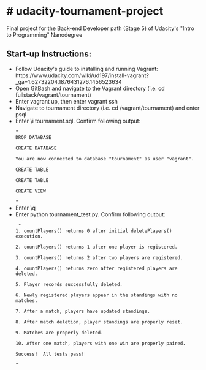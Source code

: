 <h1># udacity-tournament-project</h1>
<p>Final project for the Back-end Developer path (Stage 5) of Udacity's "Intro to Programming" Nanodegree</p>

<h2>Start-up Instructions:</h2>
<p>
<ul>
<li>Follow Udacity's guide to installing and running Vagrant: https://www.udacity.com/wiki/ud197/install-vagrant?_ga=1.62732204.1876431276.1456523634</li>
<li>Open GitBash and navigate to the Vagrant directory (i.e. cd fullstack/vagrant/tournament)</li>
<li>Enter vagrant up, then enter vagrant ssh</li>
<li>Navigate to tournament directory (i.e. cd /vagrant/tournament) and enter psql</li>
<li>Enter \i tournament.sql. Confirm following output:<br></li>
<code>
"
DROP DATABASE<br>
CREATE DATABASE<br>
You are now connected to database "tournament" as user "vagrant".<br>
CREATE TABLE<br>
CREATE TABLE<br>
CREATE VIEW<br>
"
</code>
<li>Enter \q</li>
<li>Enter python tournament_test.py.  Confirm following output:</li>
<code>
 "
1. countPlayers() returns 0 after initial deletePlayers() execution.<br>
2. countPlayers() returns 1 after one player is registered.<br>
3. countPlayers() returns 2 after two players are registered.<br>
4. countPlayers() returns zero after registered players are deleted.<br>
5. Player records successfully deleted.<br>
6. Newly registered players appear in the standings with no matches.<br>
7. After a match, players have updated standings.<br>
8. After match deletion, player standings are properly reset.<br>
9. Matches are properly deleted.<br>
10. After one match, players with one win are properly paired.<br>
Success!  All tests pass!<br>
"
</code>
</ul>
</p>
